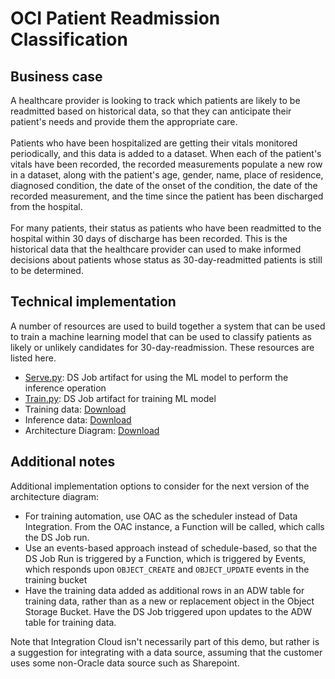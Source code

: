 # OCI Patient Readmission Classification

## Business case
A healthcare provider is looking to track which patients are likely to be readmitted based on historical data, so that they can anticipate their patient's needs and provide them the appropriate care.\
\
Patients who have been hospitalized are getting their vitals monitored periodically, and this data is added to a dataset. When each of the patient's vitals have been recorded, the recorded measurements populate a new row in a dataset, along with the patient's age, gender, name, place of residence, diagnosed condition, the date of the onset of the condition, the date of the recorded measurement, and the time since the patient has been discharged from the hospital.\
\
For many patients, their status as patients who have been readmitted to the hospital within 30 days of discharge has been recorded. This is the historical data that the healthcare provider can used to make informed decisions about patients whose status as 30-day-readmitted patients is still to be determined.
## Technical implementation
A number of resources are used to build together a system that can be used to train a machine learning model that can be used to classify patients as likely or unlikely candidates for 30-day-readmission. These resources are listed here.
- [Serve.py](Serve.py): DS Job artifact for using the ML model to perform the inference operation
- [Train.py](Train.py): DS Job artifact for training ML model
- Training data: [Download](https://objectstorage.us-ashburn-1.oraclecloud.com/p/ivMJoamUG_ikAHjFuhB-wYtinA7jzg8eMtuzzl1Vj94DU_XRnR6pSLK13TqS5ci0/n/orasenatdpltintegration03/b/readmission_training/o/Train_data_2.csv)
- Inference data: [Download](https://objectstorage.us-ashburn-1.oraclecloud.com/p/F5oNZzmlLOyvldlenYLYgZ7aXrc4DNzLrMXSgVRJHWFJRhnG7g2WDU6cuuzKF51E/n/orasenatdpltintegration03/b/readmission_inference/o/Infer_data_2.csv) 
- Architecture Diagram: [Download](https://github.com/scacela/oci-patient-readmission-classification/raw/main/Architecture_Diagram.pptx)
## Additional notes
Additional implementation options to consider for the next version of the architecture diagram:
- For training automation, use OAC as the scheduler instead of Data Integration. From the OAC instance, a Function will be called, which calls the DS Job run.
- Use an events-based approach instead of schedule-based, so that the DS Job Run is triggered by a Function, which is triggered by Events, which responds upon `OBJECT_CREATE` and `OBJECT_UPDATE` events in the training bucket
- Have the training data added as additional rows in an ADW table for training data, rather than as a new or replacement object in the Object Storage Bucket. Have the DS Job triggered upon updates to the ADW table for training data.

Note that Integration Cloud isn't necessarily part of this demo, but rather is a suggestion for integrating with a data source, assuming that the customer uses some non-Oracle data source such as Sharepoint.